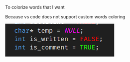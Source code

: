 To colorize words that I want

Because vs code does not support custom words coloring

![Alt text](image/image.png)